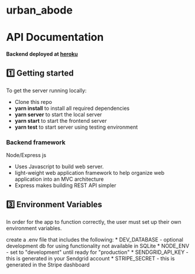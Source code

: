 # urban_abode


# API Documentation

#### Backend deployed at [heroku](https://urban-abode.herokuapp.com/) <br>

## 1️⃣ Getting started

To get the server running locally:

- Clone this repo
- **yarn install** to install all required dependencies
- **yarn server** to start the local server
- **yarn start** to start the frontend server
- **yarn test** to start server using testing environment

### Backend framework 

Node/Express js
- Uses Javascript to build web server.
- light-weight web application framework to help organize web application into an MVC architecture
- Express makes building REST API simpler

## 3️⃣ Environment Variables

In order for the app to function correctly, the user must set up their own environment variables.

create a .env file that includes the following:
    *  DEV_DATABASE - optional development db for using functionality not available in SQLite
    *  NODE_ENV - set to "development" until ready for "production"
    *  SENDGRID_API_KEY - this is generated in your Sendgrid account
    *  STRIPE_SECRET - this is generated in the Stripe dashboard
